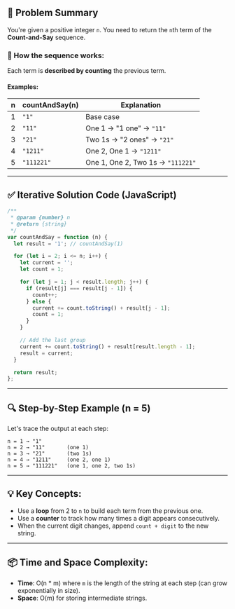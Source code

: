 ## 🧠 Problem Summary

You're given a positive integer `n`. You need to return the `n`th term of the **Count-and-Say** sequence.

### 🔁 How the sequence works:

Each term is **described by counting** the previous term.

#### Examples:

| n   | countAndSay(n) | Explanation                       |
| --- | -------------- | --------------------------------- |
| 1   | `"1"`          | Base case                         |
| 2   | `"11"`         | One 1 → "1 one" → `"11"`          |
| 3   | `"21"`         | Two 1s → "2 ones" → `"21"`        |
| 4   | `"1211"`       | One 2, One 1 → `"1211"`           |
| 5   | `"111221"`     | One 1, One 2, Two 1s → `"111221"` |

---

## ✅ Iterative Solution Code (JavaScript)

```javascript
/**
 * @param {number} n
 * @return {string}
 */
var countAndSay = function (n) {
  let result = '1'; // countAndSay(1)

  for (let i = 2; i <= n; i++) {
    let current = '';
    let count = 1;

    for (let j = 1; j < result.length; j++) {
      if (result[j] === result[j - 1]) {
        count++;
      } else {
        current += count.toString() + result[j - 1];
        count = 1;
      }
    }

    // Add the last group
    current += count.toString() + result[result.length - 1];
    result = current;
  }

  return result;
};
```

---

## 🔍 Step-by-Step Example (n = 5)

Let's trace the output at each step:

```
n = 1 → "1"
n = 2 → "11"       (one 1)
n = 3 → "21"       (two 1s)
n = 4 → "1211"     (one 2, one 1)
n = 5 → "111221"   (one 1, one 2, two 1s)
```

---

## 💡 Key Concepts:

- Use a **loop** from 2 to `n` to build each term from the previous one.
- Use a **counter** to track how many times a digit appears consecutively.
- When the current digit changes, append `count + digit` to the new string.

---

## 📦 Time and Space Complexity:

- **Time**: O(n \* m) where `m` is the length of the string at each step (can grow exponentially in size).
- **Space**: O(m) for storing intermediate strings.

